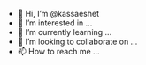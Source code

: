 - 👋 Hi, I’m @kassaeshet
- 👀 I’m interested in ...
- 🌱 I’m currently learning ...
- 💞️ I’m looking to collaborate on ...
- 📫 How to reach me ...

<!---
kassaeshet/kassaeshet is a ✨ special ✨ repository because its `README.md` (this file) appears on your GitHub profile.
You can click the Preview link to take a look at your changes.
--->
